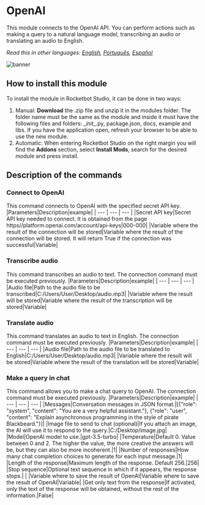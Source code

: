 # OpenAI
  
This module connects to the OpenAI API. You can perform actions such as making a query to a natural language model, transcribing an audio or translating an audio to English.  

*Read this in other languages: [English](Manual_OpenAI.md), [Português](Manual_OpenAI.pr.md), [Español](Manual_OpenAI.es.md)*
  
![banner](imgs/Banner_OpenAI.png)
## How to install this module
  
To install the module in Rocketbot Studio, it can be done in two ways:
1. Manual: __Download__ the .zip file and unzip it in the modules folder. The folder name must be the same as the module and inside it must have the following files and folders: \__init__.py, package.json, docs, example and libs. If you have the application open, refresh your browser to be able to use the new module.
2. Automatic: When entering Rocketbot Studio on the right margin you will find the **Addons** section, select **Install Mods**, search for the desired module and press install.  


## Description of the commands

### Connect to OpenAI
  
This command connects to OpenAI with the specified secret API key.
|Parameters|Description|example|
| --- | --- | --- |
|Secret API key|Secret API key needed to connect. It is obtained from the page https//platform.openai.com/account/api-keys|000-000|
|Variable where the result of the connection will be stored|Variable where the result of the connection will be stored. It will return True if the connection was successful|Variable|

### Transcribe audio
  
This command transcribes an audio to text. The connection command must be executed previously.
|Parameters|Description|example|
| --- | --- | --- |
|Audio file|Path to the audio file to be transcribed|C:/Users/User/Desktop/audio.mp3|
|Variable where the result will be stored|Variable where the result of the transcription will be stored|Variable|

### Translate audio
  
This command translates an audio to text in English. The connection command must be executed previously.
|Parameters|Description|example|
| --- | --- | --- |
|Audio file|Path to the audio file to be translated to English|C:/Users/User/Desktop/audio.mp3|
|Variable where the result will be stored|Variable where the result of the translation will be stored|Variable|

### Make a query in chat
  
This command allows you to make a chat query to OpenAI. The connection command must be executed previously.
|Parameters|Description|example|
| --- | --- | --- |
|Messages|Conversation messages in JSON format.|[{"role": "system", "content": "You are a very helpful assistant."}, {"role": "user", "content": "Explain asynchronous programming in the style of pirate Blackbeard."}]|
|Image file to send to chat (optional)|If you attach an image, the AI will use it to respond to the query.|C:/Desktop/image.jpg|
|Model|OpenAI model to use.|gpt-3.5-turbo|
|Temperature|Default 0. Value between 0 and 2. The higher the value, the more creative the answers will be, but they can also be more incoherent.|1|
|Number of responses|How many chat completion choices to generate for each input message.|1|
|Length of the response|Maximum length of the response. Default 256.|256|
|Stop sequence|Optional text sequence in which if it appears, the response stops.| |
|Variable where to save the result of OpenAI|Variable where to save the result of OpenAI|Variable|
|Get only text from the response|If activated, only the text of the response will be obtained, without the rest of the information.|False|
